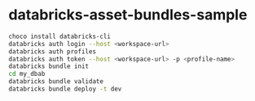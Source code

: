 # databricks-asset-bundles-sample

```bash
choco install databricks-cli
databricks auth login --host <workspace-url>
databricks auth profiles
databricks auth token --host <workspace-url> -p <profile-name>
databricks bundle init
cd my_dbab
databricks bundle validate
databricks bundle deploy -t dev
```